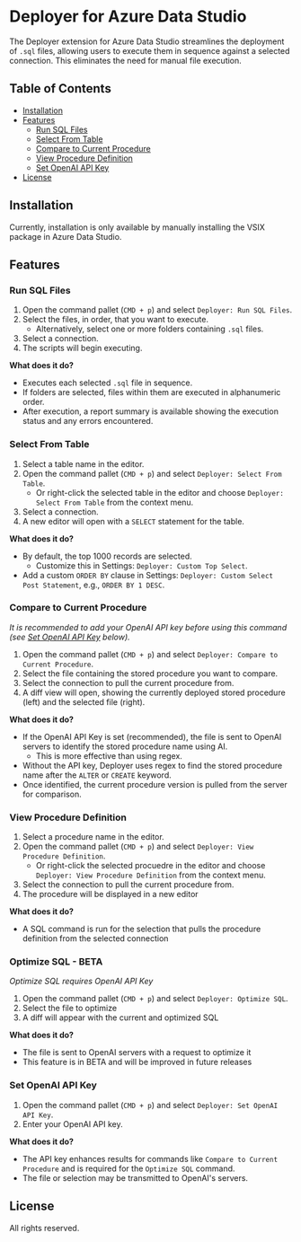 # Deployer for Azure Data Studio

The Deployer extension for Azure Data Studio streamlines the deployment of `.sql` files, allowing users to execute them in sequence against a selected connection. This eliminates the need for manual file execution.

## Table of Contents

- [Installation](#installation)
- [Features](#features)
  - [Run SQL Files](#run-sql-files)
  - [Select From Table](#select-from-table)
  - [Compare to Current Procedure](#compare-to-current-procedure)
  - [View Procedure Definition](#view-procedure-definition)
  - [Set OpenAI API Key](#set-openai-api-key)
- [License](#license)

## Installation

Currently, installation is only available by manually installing the VSIX package in Azure Data Studio.

## Features

### Run SQL Files

1. Open the command pallet (`CMD + p`) and select `Deployer: Run SQL Files`.
2. Select the files, in order, that you want to execute.
   - Alternatively, select one or more folders containing `.sql` files.
3. Select a connection.
4. The scripts will begin executing.

**What does it do?**

- Executes each selected `.sql` file in sequence.
- If folders are selected, files within them are executed in alphanumeric order.
- After execution, a report summary is available showing the execution status and any errors encountered.

### Select From Table

1. Select a table name in the editor.
2. Open the command pallet (`CMD + p`) and select `Deployer: Select From Table`.
   - Or right-click the selected table in the editor and choose `Deployer: Select From Table` from the context menu.
3. Select a connection.
4. A new editor will open with a `SELECT` statement for the table.

**What does it do?**

- By default, the top 1000 records are selected.
  - Customize this in Settings: `Deployer: Custom Top Select`.
- Add a custom `ORDER BY` clause in Settings: `Deployer: Custom Select Post Statement`, e.g., `ORDER BY 1 DESC`.

### Compare to Current Procedure

_It is recommended to add your OpenAI API key before using this command (see [Set OpenAI API Key](#set-openai-api-key) below)._

1. Open the command pallet (`CMD + p`) and select `Deployer: Compare to Current Procedure`.
2. Select the file containing the stored procedure you want to compare.
3. Select the connection to pull the current procedure from.
4. A diff view will open, showing the currently deployed stored procedure (left) and the selected file (right).

**What does it do?**

- If the OpenAI API Key is set (recommended), the file is sent to OpenAI servers to identify the stored procedure name using AI.
  - This is more effective than using regex.
- Without the API key, Deployer uses regex to find the stored procedure name after the `ALTER` or `CREATE` keyword.
- Once identified, the current procedure version is pulled from the server for comparison.

### View Procedure Definition

1. Select a procedure name in the editor.
2. Open the command pallet (`CMD + p`) and select `Deployer: View Procedure Definition`.
   - Or right-click the selected procuedre in the editor and choose `Deployer: View Procedure Definition` from the context menu.
3. Select the connection to pull the current procedure from.
4. The procedure will be displayed in a new editor

**What does it do?**

- A SQL command is run for the selection that pulls the procedure definition from the selected connection

### Optimize SQL - BETA

_Optimize SQL requires OpenAI API Key_

1. Open the command pallet (`CMD + p`) and select `Deployer: Optimize SQL`.
2. Select the file to optimize
3. A diff will appear with the current and optimized SQL

**What does it do?**

- The file is sent to OpenAI servers with a request to optimize it
- This feature is in BETA and will be improved in future releases

### Set OpenAI API Key

1. Open the command pallet (`CMD + p`) and select `Deployer: Set OpenAI API Key`.
2. Enter your OpenAI API key.

**What does it do?**

- The API key enhances results for commands like `Compare to Current Procedure` and is required for the `Optimize SQL` command.
- The file or selection may be transmitted to OpenAI's servers.

## License

All rights reserved.

